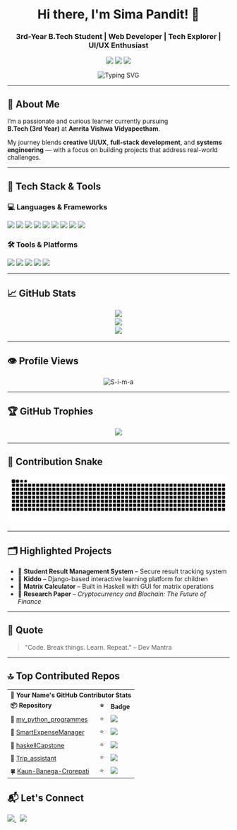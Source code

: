 <h1 align="center">Hi there, I'm Sima Pandit! 👋</h1>
<h3 align="center">3rd-Year B.Tech Student | Web Developer | Tech Explorer | UI/UX Enthusiast</h3>

<p align="center">
  <img src="https://img.shields.io/badge/Web_Developer-blue?style=for-the-badge&logo=Google-Chrome&logoColor=white" />
  <img src="https://img.shields.io/badge/Open_Source-Contributor-green?style=for-the-badge&logo=github" />
  <img src="https://img.shields.io/badge/Tech_Explorer-purple?style=for-the-badge&logo=codeforces" />
</p>

<p align="center">
  <img src="https://readme-typing-svg.demolab.com/?lines=Web+Developer+%7C+Open+Source+Contributor;UI%2FUX+Designer+%7C+Cloud+Learner;Exploring+Blockchain+%26+Streaming+Data;Let's+Build+Something+Awesome+Together!&center=true&width=1000&height=45&font=Fira+Code&pause=1000&color=00BFFF" alt="Typing SVG" />
</p>

---

## 🚀 About Me

I’m a passionate and curious learner currently pursuing  
<strong>B.Tech (3rd Year)</strong> at <strong>Amrita Vishwa Vidyapeetham</strong>.

My journey blends <strong>creative UI/UX</strong>, <strong>full-stack development</strong>, and <strong>systems engineering</strong> — with a focus on building projects that address real-world challenges.

---

## 🧰 Tech Stack & Tools

### 💻 Languages & Frameworks  
<p>
  <img src="https://img.shields.io/badge/Python-3776AB?style=for-the-badge&logo=python&logoColor=white" />
  <img src="https://img.shields.io/badge/Java-007396?style=for-the-badge&logo=java&logoColor=white" />
  <img src="https://img.shields.io/badge/C++-00599C?style=for-the-badge&logo=c%2B%2B&logoColor=white" />
  <img src="https://img.shields.io/badge/Rust-000000?style=for-the-badge&logo=rust&logoColor=white" />
  <img src="https://img.shields.io/badge/HTML5-E34F26?style=for-the-badge&logo=html5&logoColor=white" />
  <img src="https://img.shields.io/badge/CSS3-1572B6?style=for-the-badge&logo=css3&logoColor=white" />
  <img src="https://img.shields.io/badge/JavaScript-F7DF1E?style=for-the-badge&logo=javascript&logoColor=black" />
  <img src="https://img.shields.io/badge/Django-092E20?style=for-the-badge&logo=django&logoColor=white" />
  <img src="https://img.shields.io/badge/React-20232A?style=for-the-badge&logo=react&logoColor=61DAFB" />
</p>

### 🛠 Tools & Platforms  
<p>
  <img src="https://img.shields.io/badge/Git-F05032?style=for-the-badge&logo=git&logoColor=white" />
  <img src="https://img.shields.io/badge/GitHub-181717?style=for-the-badge&logo=github&logoColor=white" />
  <img src="https://img.shields.io/badge/VSCode-007ACC?style=for-the-badge&logo=visualstudiocode&logoColor=white" />
  <img src="https://img.shields.io/badge/Figma-F24E1E?style=for-the-badge&logo=figma&logoColor=white" />
  <img src="https://img.shields.io/badge/Linux-FCC624?style=for-the-badge&logo=linux&logoColor=black" />
</p>

---

## 📈 GitHub Stats

<p align="center">
  <img src="https://github-readme-stats.vercel.app/api?username=S-i-m-a&show_icons=true&theme=gradient" />
  <br />
  <img src="https://github-readme-streak-stats.herokuapp.com/?user=S-i-m-a&theme=tokyonight" />
  <br />
  <img src="https://github-readme-stats.vercel.app/api/top-langs/?username=S-i-m-a&layout=compact&theme=radical" />
</p>

---

## 👁️ Profile Views

<p align="center">
  <img src="https://komarev.com/ghpvc/?username=S-i-m-a&label=Profile%20views&color=0e75b6&style=flat" alt="S-i-m-a" />
</p>

---

## 🏆 GitHub Trophies

<p align="center">
  <img src="https://github-profile-trophy.vercel.app/?username=S-i-m-a&theme=algolia&no-frame=true&row=1&column=7" />
</p>

---

## 🐍 Contribution Snake

<p align="center">
  <img src="https://github.com/S-i-m-a/S-i-m-a/raw/output/github-contribution-grid-snake.svg" alt="Snake animation" />
</p>

---

## 🗂 Highlighted Projects

- 🔹 **Student Result Management System** – Secure result tracking system 
- 🔹  **Kiddo** – Django-based interactive learning platform for children 
- 🔹 **Matrix Calculator** – Built in Haskell with GUI for matrix operations  
- 🔹 **Research Paper** – *Cryptocurrency and Blochain: The Future of Finance*

---

## 💬 Quote  
> "Code. Break things. Learn. Repeat." – Dev Mantra

---

<!-- Top Contributed Repos -->
<h2 align="left">🔝 Top Contributed Repos</h2>

<table>
  <tr>
    <th colspan="3" align="center">🌟 <strong>Your Name's GitHub Contributor Stats</strong></th>
  </tr>
  <tr>
    <td><strong>📦 Repository</strong></td>
    <td><strong>⭐</strong></td>
    <td><strong>Badge</strong></td>
  </tr>
  <tr>
    <td>📁 <a href="https://github.com/yourusername/my_python_programmes">my_python_programmes</a></td>
    <td>⭐</td>
    <td><img src="https://img.shields.io/badge/Badge-B-darkgrey?style=flat-square" /></td>
  </tr>
  <tr>
    <td>📁 <a href="https://github.com/yourusername/SmartExpenseManager">SmartExpenseManager</a></td>
    <td>⭐</td>
    <td><img src="https://img.shields.io/badge/Badge-B-darkgrey?style=flat-square" /></td>
  </tr>
  <tr>
    <td>📁 <a href="https://github.com/yourusername/haskellCapstone">haskellCapstone</a></td>
    <td>⭐</td>
    <td><img src="https://img.shields.io/badge/Badge-B-darkgrey?style=flat-square" /></td>
  </tr>
  <tr>
    <td>👤 <a href="https://github.com/yourusername/Trip_assistant">Trip_assistant</a></td>
    <td>⭐</td>
    <td><img src="https://img.shields.io/badge/Badge-B-darkgrey?style=flat-square" /></td>
  </tr>
  <tr>
    <td>🍀 <a href="https://github.com/yourusername/Kaun-Banega-Crorepati">Kaun-Banega-Crorepati</a></td>
    <td>⭐</td>
    <td><img src="https://img.shields.io/badge/Badge-B-darkgrey?style=flat-square" /></td>
  </tr>
</table>

## 📬 Let's Connect

<a href="mailto:sima92166@gmail.com">
  <img src="https://img.shields.io/badge/Gmail-D14836?style=for-the-badge&logo=gmail&logoColor=white" />
</a>
&nbsp;
<a href="https://www.linkedin.com/in/sima-pandit-2b92602aa/">
  <img src="https://img.shields.io/badge/LinkedIn-0A66C2?style=for-the-badge&logo=linkedin&logoColor=white" />
</a>
